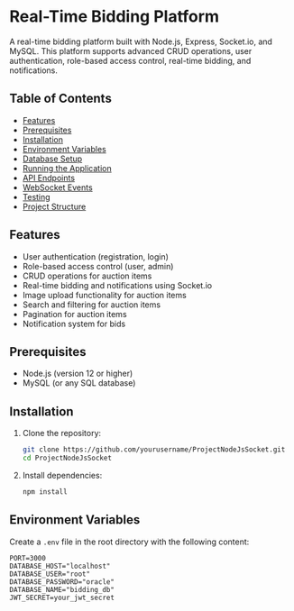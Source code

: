 # Real-Time Bidding Platform

A real-time bidding platform built with Node.js, Express, Socket.io, and MySQL. This platform supports advanced CRUD operations, user authentication, role-based access control, real-time bidding, and notifications.

## Table of Contents

- [Features](#features)
- [Prerequisites](#prerequisites)
- [Installation](#installation)
- [Environment Variables](#environment-variables)
- [Database Setup](#database-setup)
- [Running the Application](#running-the-application)
- [API Endpoints](#api-endpoints)
- [WebSocket Events](#websocket-events)
- [Testing](#testing)
- [Project Structure](#project-structure)

## Features

- User authentication (registration, login)
- Role-based access control (user, admin)
- CRUD operations for auction items
- Real-time bidding and notifications using Socket.io
- Image upload functionality for auction items
- Search and filtering for auction items
- Pagination for auction items
- Notification system for bids

## Prerequisites

- Node.js (version 12 or higher)
- MySQL (or any SQL database)

## Installation

1. Clone the repository:
    ```bash
    git clone https://github.com/yourusername/ProjectNodeJsSocket.git
    cd ProjectNodeJsSocket
    ```

2. Install dependencies:
    ```bash
    npm install
    ```

## Environment Variables

Create a `.env` file in the root directory with the following content:

```env
PORT=3000
DATABASE_HOST="localhost"
DATABASE_USER="root"
DATABASE_PASSWORD="oracle"
DATABASE_NAME="bidding_db"
JWT_SECRET=your_jwt_secret
